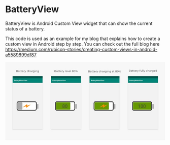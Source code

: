# BatteryView

BatteryView is Android Custom View widget that can show the current status of a battery.

This code is used as an example for my blog that explains how to create a custom view in Android step by step.
You can check out the full blog here https://medium.com/rubicon-stories/creating-custom-views-in-android-a5589899df87

![Battery](battery.jpg)


